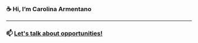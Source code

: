 ### ☕ Hi, I’m Carolina Armentano
<!---
- 👀 I’m interested in ...
- 🌱 I’m currently learning ...
- 💞️ I’m looking to collaborate on ...
--->
---
### 📫 [Let's talk about opportunities!](mailto:armentanocarolina@gmail.com?subject=[GitHub]%20Let's%20talk!)

<!---
armentc/armentc is a ✨ special ✨ repository because its `README.md` (this file) appears on your GitHub profile.
You can click the Preview link to take a look at your changes.
--->
